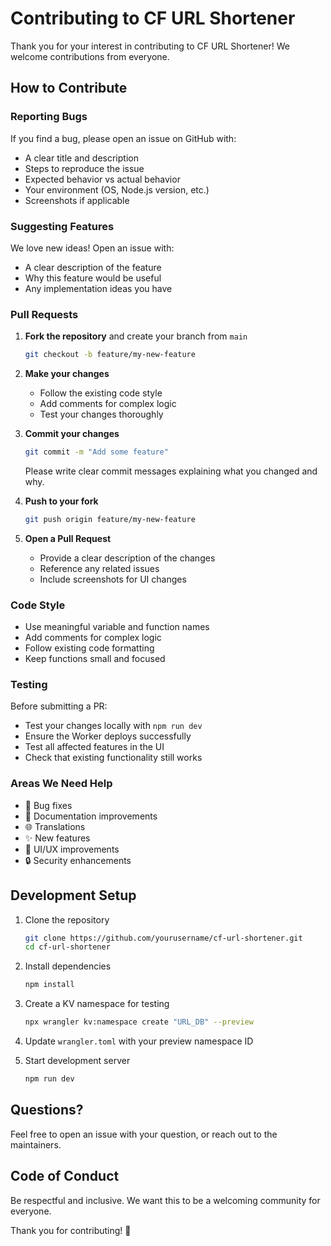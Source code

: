 # Contributing to CF URL Shortener

Thank you for your interest in contributing to CF URL Shortener! We welcome contributions from everyone.

## How to Contribute

### Reporting Bugs

If you find a bug, please open an issue on GitHub with:
- A clear title and description
- Steps to reproduce the issue
- Expected behavior vs actual behavior
- Your environment (OS, Node.js version, etc.)
- Screenshots if applicable

### Suggesting Features

We love new ideas! Open an issue with:
- A clear description of the feature
- Why this feature would be useful
- Any implementation ideas you have

### Pull Requests

1. **Fork the repository** and create your branch from `main`
   ```bash
   git checkout -b feature/my-new-feature
   ```

2. **Make your changes**
   - Follow the existing code style
   - Add comments for complex logic
   - Test your changes thoroughly

3. **Commit your changes**
   ```bash
   git commit -m "Add some feature"
   ```
   
   Please write clear commit messages explaining what you changed and why.

4. **Push to your fork**
   ```bash
   git push origin feature/my-new-feature
   ```

5. **Open a Pull Request**
   - Provide a clear description of the changes
   - Reference any related issues
   - Include screenshots for UI changes

### Code Style

- Use meaningful variable and function names
- Add comments for complex logic
- Follow existing code formatting
- Keep functions small and focused

### Testing

Before submitting a PR:
- Test your changes locally with `npm run dev`
- Ensure the Worker deploys successfully
- Test all affected features in the UI
- Check that existing functionality still works

### Areas We Need Help

- 🐛 Bug fixes
- 📝 Documentation improvements
- 🌐 Translations
- ✨ New features
- 🎨 UI/UX improvements
- 🔒 Security enhancements

## Development Setup

1. Clone the repository
   ```bash
   git clone https://github.com/yourusername/cf-url-shortener.git
   cd cf-url-shortener
   ```

2. Install dependencies
   ```bash
   npm install
   ```

3. Create a KV namespace for testing
   ```bash
   npx wrangler kv:namespace create "URL_DB" --preview
   ```

4. Update `wrangler.toml` with your preview namespace ID

5. Start development server
   ```bash
   npm run dev
   ```

## Questions?

Feel free to open an issue with your question, or reach out to the maintainers.

## Code of Conduct

Be respectful and inclusive. We want this to be a welcoming community for everyone.

Thank you for contributing! 🎉


